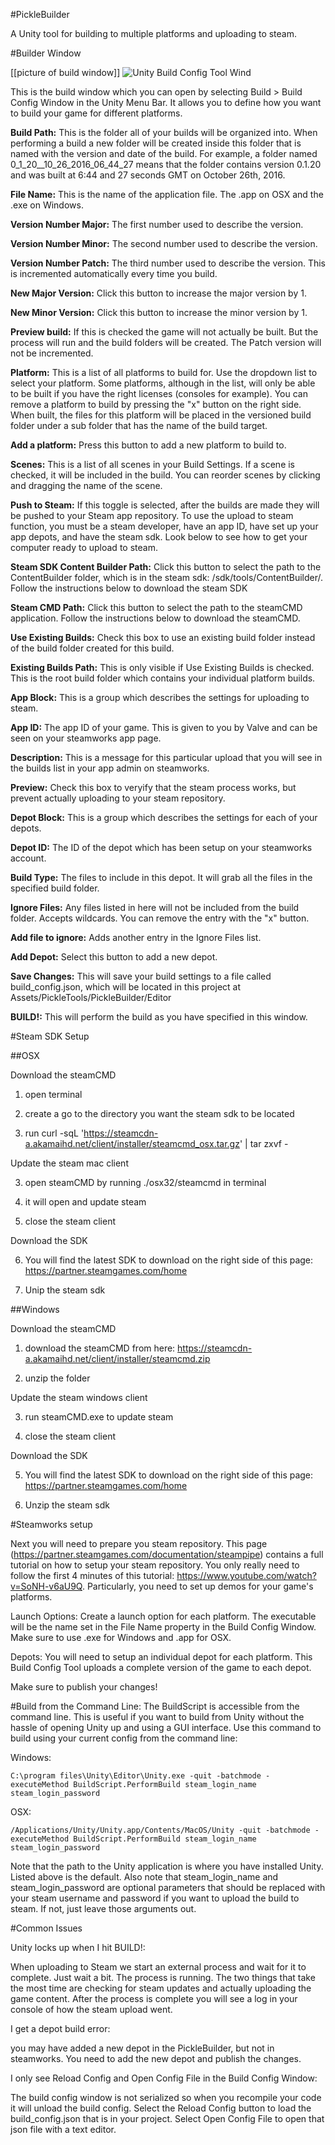 #PickleBuilder

A Unity tool for building to multiple platforms and uploading to steam.

#Builder Window

[[picture of build window]]
![Unity Build Config Tool Wind](https://github.com/PicklesIIDX/PickleBuilder/build_config_tool.png "Unity Build Config Tool Window")


This is the build window which you can open by selecting Build > Build Config Window in the Unity Menu Bar. It allows you to define how you want to build your game for different platforms. 

**Build Path:** This is the folder all of your builds will be organized into. When performing a build a new folder will be created inside this folder that is named with the version and date of the build. For example, a folder named 0_1_20__10_26_2016_06_44_27 means that the folder contains version 0.1.20 and was built at 6:44 and 27 seconds GMT on October 26th, 2016.

**File Name:** This is the name of the application file. The .app on OSX and the .exe on Windows.

**Version Number Major:** The first number used to describe the version.

**Version Number Minor:** The second number used to describe the version.

**Version Number Patch:** The third number used to describe the version. This is incremented automatically every time you build.

**New Major Version:** Click this button to increase the major version by 1.

**New Minor Version:** Click this button to increase the minor version by 1.

**Preview build:** If this is checked the game will not actually be built. But the process will run and the build folders will be created. The Patch version will not be incremented.

**Platform:** This is a list of all platforms to build for. Use the dropdown list to select your platform. Some platforms, although in the list, will only be able to be built if you have the right licenses (consoles for example). You can remove a platform to build by pressing the "x" button on the right side. When built, the files for this platform will be placed in the versioned build folder under a sub folder that has the name of the build target.

**Add a platform:** Press this button to add a new platform to build to.

**Scenes:** This is a list of all scenes in your Build Settings. If a scene is checked, it will be included in the build. You can reorder scenes by clicking and dragging the name of the scene.

**Push to Steam:** If this toggle is selected, after the builds are made they will be pushed to your Steam app repository. To use the upload to steam function, you must be a steam developer, have an app ID, have set up your app depots, and have the steam sdk. Look below to see how to get your computer ready to upload to steam.

**Steam SDK Content Builder Path:** Click this button to select the path to the ContentBuilder folder, which is in the steam sdk: /sdk/tools/ContentBuilder/. Follow the instructions below to download the steam SDK

**Steam CMD Path:** Click this button to select the path to the steamCMD application. Follow the instructions below to download the steamCMD.

**Use Existing Builds:** Check this box to use an existing build folder instead of the build folder created for this build.

**Existing Builds Path:** This is only visible if Use Existing Builds is checked. This is the root build folder which contains your individual platform builds.

**App Block:** This is a group which describes the settings for uploading to steam.

**App ID:** The app ID of your game. This is given to you by Valve and can be seen on your steamworks app page.

**Description:** This is a message for this particular upload that you will see in the builds list in your app admin on steamworks.

**Preview:** Check this box to veryify that the steam process works, but prevent actually uploading to your steam repository.

**Depot Block:** This is a group which describes the settings for each of your depots.

**Depot ID:** The ID of the depot which has been setup on your steamworks account.

**Build Type:** The files to include in this depot. It will grab all the files in the specified build folder.

**Ignore Files:** Any files listed in here will not be included from the build folder. Accepts wildcards. You can remove the entry with the "x" button.

**Add file to ignore:** Adds another entry in the Ignore Files list.

**Add Depot:** Select this button to add a new depot.

**Save Changes:** This will save your build settings to a file called build_config.json, which will be located in this project at Assets/PickleTools/PickleBuilder/Editor

**BUILD!:** This will perform the build as you have specified in this window.




#Steam SDK Setup

##OSX

Download the steamCMD

1. open terminal

2. create a go to the directory you want the steam sdk to be located

2. run curl -sqL 'https://steamcdn-a.akamaihd.net/client/installer/steamcmd_osx.tar.gz' | tar zxvf -

Update the steam mac client

3. open steamCMD by running ./osx32/steamcmd in terminal

4. it will open and update steam

5. close the steam client

Download the SDK

6. You will find the latest SDK to download on the right side of this page: https://partner.steamgames.com/home

7. Unip the steam sdk


##Windows

Download the steamCMD

1. download the steamCMD from here: https://steamcdn-a.akamaihd.net/client/installer/steamcmd.zip

2. unzip the folder

Update the steam windows client

3. run steamCMD.exe to update steam

4. close the steam client

Download the SDK

5. You will find the latest SDK to download on the right side of this page: https://partner.steamgames.com/home

6. Unzip the steam sdk


#Steamworks setup

Next you will need to prepare you steam repository. This page (https://partner.steamgames.com/documentation/steampipe) contains a full tutorial on how to setup your steam repository. You only really need to follow the first 4 minutes of this tutorial: https://www.youtube.com/watch?v=SoNH-v6aU9Q. Particularly, you need to set up demos for your game's platforms.

Launch Options: Create a launch option for each platform. The executable will be the name set in the File Name property in the Build Config Window. Make sure to use .exe for Windows and .app for OSX.

Depots: You will need to setup an individual depot for each platform. This Build Config Tool uploads a complete version of the game to each depot.

Make sure to publish your changes!

#Build from the Command Line:
The BuildScript is accessible from the command line. This is useful if you want to build from Unity without the hassle of opening Unity up and using a GUI interface. Use this command to build using your current config from the command line:

Windows:

	C:\program files\Unity\Editor\Unity.exe -quit -batchmode -executeMethod BuildScript.PerformBuild steam_login_name steam_login_password

OSX:

	/Applications/Unity/Unity.app/Contents/MacOS/Unity -quit -batchmode -executeMethod BuildScript.PerformBuild steam_login_name steam_login_password

Note that the path to the Unity application is where you have installed Unity. Listed above is the default.
Also note that steam_login_name and steam_login_password are optional parameters that should be replaced with your steam username and password if you want to upload the build to steam. If not, just leave those arguments out.

#Common Issues

Unity locks up when I hit BUILD!:

When uploading to Steam we start an external process and wait for it to complete. Just wait a bit. The process is running. The two things that take the most time are checking for steam updates and actually uploading the game content. After the process is complete you will see a log in your console of how the steam upload went.

I get a depot build error:

you may have added a new depot in the PickleBuilder, but not in steamworks. You need to add the new depot and publish the changes.

I only see Reload Config and Open Config File in the Build Config Window:

The build config window is not serialized so when you recompile your code it will unload the build config. Select the Reload Config button to load the build_config.json that is in your project. Select Open Config File to open that json file with a text editor.
	
